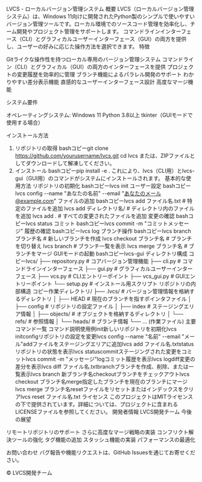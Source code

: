LVCS - ローカルバージョン管理システム
概要
LVCS（ローカルバージョン管理システム）は、Windows 11向けに開発されたPython製のシンプルで使いやすいバージョン管理ツールです。ローカル環境でのソースコード管理を効率化し、チーム開発やプロジェクト管理をサポートします。
コマンドラインインターフェース（CLI）とグラフィカルユーザーインターフェース（GUI）の両方を提供し、ユーザーの好みに応じた操作方法を選択できます。
特徴

Gitライクな操作性を持つローカル専用のバージョン管理システム
コマンドライン（CLI）とグラフィカル（GUI）の両方のインターフェースを提供
プロジェクトの変更履歴を効率的に管理
ブランチ機能によるパラレル開発のサポート
わかりやすい差分表示機能
直感的なユーザーインターフェース設計
高度なマージ機能

システム要件

オペレーティングシステム: Windows 11
Python 3.8以上
tkinter（GUIモードで使用する場合）

インストール方法
1. リポジトリの取得
bashコピーgit clone https://github.com/yourusername/lvcs.git
cd lvcs
または、ZIPファイルとしてダウンロードして解凍してください。
2. インストール
bashコピーpip install -e .
これにより、lvcs（CLI用）とlvcs-gui（GUI用）のコマンドがシステムにインストールされます。
基本的な使用方法
リポジトリの初期化
bashコピーlvcs init
ユーザー設定
bashコピーlvcs config --name "あなたの名前" --email "あなたのメール@example.com"
ファイルの追加
bashコピーlvcs add ファイル名.txt    # 特定のファイルを追加
lvcs add ディレクトリ名/   # ディレクトリ内のファイルを追加
lvcs add .                # すべての変更されたファイルを追加
変更の確認
bashコピーlvcs status
コミット
bashコピーlvcs commit -m "コミットメッセージ"
履歴の確認
bashコピーlvcs log
ブランチ操作
bashコピーlvcs branch ブランチ名     # 新しいブランチを作成
lvcs checkout ブランチ名   # ブランチを切り替え
lvcs branch               # ブランチ一覧を表示
lvcs merge ブランチ名      # ブランチをマージ
GUIモードの起動
bashコピーlvcs-gui
ディレクトリ構成
コピーlvcs/
├── repository.py   # コアバージョン管理機能
├── cli.py          # コマンドラインインターフェース
├── gui.py          # グラフィカルユーザーインターフェース
├── vcs.py          # CLIエントリーポイント
├── vcs_gui.py      # GUIエントリーポイント
└── setup.py        # インストール用スクリプト
リポジトリの内部構造
コピー作業ディレクトリ/
├── .lvcs/                  # バージョン管理情報を格納するディレクトリ
│   ├── HEAD                # 現在のブランチを指すポインタファイル
│   ├── config              # リポジトリの設定ファイル
│   ├── index               # ステージングエリア情報
│   ├── objects/            # オブジェクトを格納するディレクトリ
│   └── refs/               # 参照情報
│       └── heads/          # ブランチ情報
└── ... (作業ファイル)
主要コマンド一覧
コマンド説明使用例init新しいリポジトリを初期化lvcs initconfigリポジトリの設定を変更lvcs config --name "名前" --email "メール"addファイルをステージングエリアに追加lvcs add ファイル名.txtstatusリポジトリの状態を表示lvcs statuscommitステージングされた変更をコミットlvcs commit -m "メッセージ"logコミット履歴を表示lvcs logdiff変更の差分を表示lvcs diff ファイル名.txtbranchブランチを作成、削除、または一覧表示lvcs branch 新ブランチ名checkoutブランチをチェックアウトlvcs checkout ブランチ名merge指定したブランチを現在のブランチにマージlvcs merge ブランチ名resetファイルをリセットまたはインデックスをクリアlvcs reset ファイル名.txt
ライセンス
このプロジェクトはMITライセンスの下で提供されています。詳細については、プロジェクトに含まれるLICENSEファイルを参照してください。
開発者情報
LVCS開発チーム
今後の展望

リモートリポジトリのサポート
さらに高度なマージ戦略の実装
コンフリクト解決ツールの強化
タグ機能の追加
スタッシュ機能の実装
パフォーマンスの最適化

お問い合わせ
バグ報告や機能リクエストは、GitHub Issuesを通じてお寄せください。

© LVCS開発チーム
